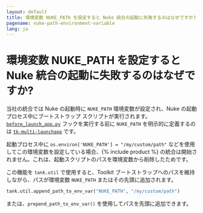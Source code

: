 ```yaml
---
layout: default
title: 環境変数 NUKE_PATH を設定すると Nuke 統合の起動に失敗するのはなぜですか?
pagename: nuke-path-environment-variable
lang: ja
---
```


# 環境変数 NUKE_PATH を設定すると Nuke 統合の起動に失敗するのはなぜですか?

当社の統合では Nuke の起動時に `NUKE_PATH` 環境変数が設定され、Nuke の起動プロセス中にブートストラップ スクリプトが実行されます。[`before_launch_app.py`](https://github.com/shotgunsoftware/tk-multi-launchapp/blob/6a884aa144851148e8369e9f35a2471087f98d16/hooks/before_app_launch.py) フックを実行する前に `NUKE_PATH` を明示的に定義するのは [`tk-multi-launchapp`](https://developer.shotgridsoftware.com/ja/1b9c259a/#set-environment-variables-and-automate-behavior-at-launch) です。

起動プロセス中に `os.environ['NUKE_PATH'] = "/my/custom/path"` などを使用してこの環境変数を設定している場合、{% include product %} の統合は開始されません。これは、起動スクリプトのパスを環境変数から削除したためです。

この機能を `tank.util` で使用すると、Toolkit ブートストラップへのパスを維持しながら、パスが環境変数 `NUKE_PATH` またはその先頭に追加されます。

```python
tank.util.append_path_to_env_var("NUKE_PATH", "/my/custom/path")
```

または、`prepend_path_to_env_var()` を使用してパスを先頭に追加できます。